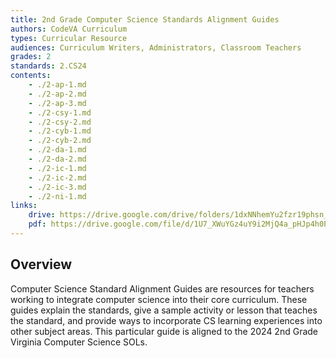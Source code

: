 ```yaml
---
title: 2nd Grade Computer Science Standards Alignment Guides
authors: CodeVA Curriculum
types: Curricular Resource
audiences: Curriculum Writers, Administrators, Classroom Teachers
grades: 2
standards: 2.CS24
contents:
    - ./2-ap-1.md
    - ./2-ap-2.md
    - ./2-ap-3.md
    - ./2-csy-1.md
    - ./2-csy-2.md
    - ./2-cyb-1.md
    - ./2-cyb-2.md
    - ./2-da-1.md
    - ./2-da-2.md
    - ./2-ic-1.md
    - ./2-ic-2.md
    - ./2-ic-3.md
    - ./2-ni-1.md
links:
    drive: https://drive.google.com/drive/folders/1dxNNhemYu2fzr19phsn_iidffsho0bMt?usp=drive_link
    pdf: https://drive.google.com/file/d/1U7_XWuYGz4uY9i2MjQ4a_pHJp4h0Ptzn/view?usp=drive_link
---
```


## Overview

Computer Science Standard Alignment Guides are resources for teachers working to integrate computer science into their core curriculum. These guides explain the standards, give a sample activity or lesson that teaches the standard, and provide ways to incorporate CS learning experiences into other subject areas. This particular guide is aligned to the 2024 2nd Grade Virginia Computer Science SOLs.